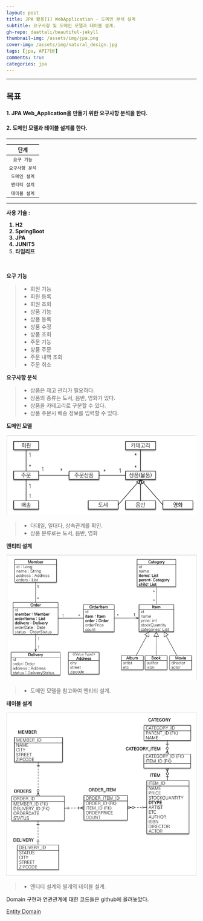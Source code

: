 ```yaml
---
layout: post
title: JPA 활용[1] WebApplication - 도메인 분석 설계
subtitle: 요구사항 및 도메인 모델과 테이블 설계.
gh-repo: daattali/beautiful-jekyll
thumbnail-img: /assets/img/jpa.png
cover-img: /assets/img/natural_design.jpg
tags: [jpa, API기본]
comments: true
categories: jpa
---
```


___
## 목표

#### 1. JPA Web_Application을 만들기 위한 요구사항 분석을 한다.
#### 2. 도메인 모델과 테이블 설계를 한다.
___

| 단계 |
|:---:|
| `요구 기능` |
| `요구사항 분석` |
| `도메인 설계` |
| `엔티티 설계` |
| `테이블 설계` |

___

<strong>사용 기술 : 

1. H2
2. SpringBoot
3. JPA
4. JUNIT5
5. 타임리프</strong>

<br/>


__요구 기능__

> - 회원 기능
> - 회원 등록
> - 회원 조회
> - 상품 기능
> - 상품 등록
> - 상품 수정
> - 상품 조회
> - 주문 기능
> - 상품 주문
> - 주문 내역 조회
> - 주문 취소

__요구사항 분석__

> - 상품은 제고 관리가 필요하다.
> - 상품의 종류는 도서, 음반, 영화가 있다.
> - 상품을 카테고리로 구분할 수 있다.
> - 상품 주문시 배송 정보를 입력할 수 있다.

__도메인 모델__

![도메인 모델](/assets/img/jpaExercise2/WebApplication개발1%20-%20도메인%20모델.png)

> - 다대일, 일대다, 상속관계를 확인.
> - 상품 분류로는 도서, 음반, 영화



__앤티티 설계__

![엔티티 설계](/assets/img/jpaExercise2/WebApplication개발1%20-%20테이블%20설계.png)

> - 도메인 모델을 참고하여 엔티티 설계.


__테이블 설계__

![테이블 설계](/assets/img/jpaExercise2/WebApplication개발1%20-%20테이블%20설계2.png)

> - 엔티티 설계와 별개의 테이블 설계.

Domain 구현과 연관관계에 대한 코드들은 github에 올려놓았다.

[Entity Domain](https://github.com/sangoun94/jpashop/tree/main/src/main/java/com/jpabook/jpashop/domain)